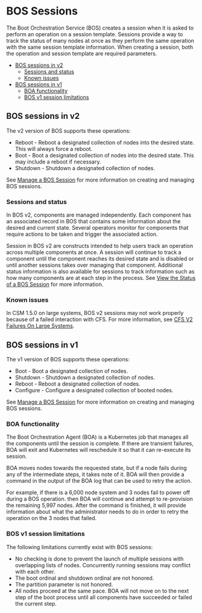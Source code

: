 # BOS Sessions

The Boot Orchestration Service (BOS) creates a session when it is asked to perform an operation on a session template.
Sessions provide a way to track the status of many nodes at once as they perform the same operation with the same session template information.
When creating a session, both the operation and session template are required parameters.

* [BOS sessions in v2](#bos-sessions-in-v2)
    * [Sessions and status](#sessions-and-status)
    * [Known issues](#known-issues)
* [BOS sessions in v1](#bos-sessions-in-v1)
    * [BOA functionality](#boa-functionality)
    * [BOS v1 session limitations](#bos-v1-session-limitations)

## BOS sessions in v2

The v2 version of BOS supports these operations:

* Reboot - Reboot a designated collection of nodes into the desired state. This will always force a reboot.
* Boot - Boot a designated collection of nodes into the desired state. This may include a reboot if necessary.
* Shutdown - Shutdown a designated collection of nodes.

See [Manage a BOS Session](Manage_a_BOS_Session.md) for more information on creating and managing BOS sessions.

### Sessions and status

In BOS v2, components are managed independently. Each component has an associated record in BOS that contains some information about the desired and current state.
Several operators monitor for components that require actions to be taken and trigger the associated action.

Session in BOS v2 are constructs intended to help users track an operation across multiple components at once.
A session will continue to track a component until the component reaches its desired state and is disabled or until another sessions takes over managing that component.
Additional status information is also available for sessions to track information such as how many components are at each step in the process.
See [View the Status of a BOS Session](View_the_Status_of_a_BOS_Session.md) for more information.

### Known issues

In CSM 1.5.0 on large systems, BOS v2 sessions may not work properly because of a failed interaction with CFS.
For more information, see [CFS V2 Failures On Large Systems](../../troubleshooting/known_issues/CFS_V2_Failures_On_Large_Systems.md).

## BOS sessions in v1

The v1 version of BOS supports these operations:

* Boot - Boot a designated collection of nodes.
* Shutdown - Shutdown a designated collection of nodes.
* Reboot - Reboot a designated collection of nodes.
* Configure - Configure a designated collection of booted nodes.

See [Manage a BOS Session](Manage_a_BOS_Session.md) for more information on creating and managing BOS sessions.

### BOA functionality

The Boot Orchestration Agent \(BOA\) is a Kubernetes job that manages all the components until the session is complete. If there are transient failures, BOA will exit and Kubernetes will reschedule it so that it can re-execute its session.

BOA moves nodes towards the requested state, but if a node fails during any of the intermediate steps, it takes note of it.
BOA will then provide a command in the output of the BOA log that can be used to retry the action.

For example, if there is a 6,000 node system and 3 nodes fail to power off during a BOS operation.
then BOA will continue and attempt to re-provision the remaining 5,997 nodes.
After the command is finished, it will provide information about what the administrator needs to do in order to retry the operation on the 3 nodes that failed.

### BOS v1 session limitations

The following limitations currently exist with BOS sessions:

* No checking is done to prevent the launch of multiple sessions with overlapping lists of nodes.
  Concurrently running sessions may conflict with each other.
* The boot ordinal and shutdown ordinal are not honored.
* The partition parameter is not honored.
* All nodes proceed at the same pace. BOA will not move on to the next step of the boot process until
  all components have succeeded or failed the current step.
